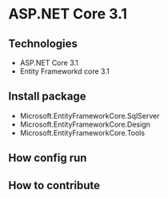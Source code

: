 # ASP.NET Core 3.1
## Technologies
- ASP.NET Core 3.1
- Entity Frameworkd core 3.1
## Install package
- Microsoft.EntityFrameworkCore.SqlServer
- Microsoft.EntityFrameworkCore.Design
- Microsoft.EntityFrameworkCore.Tools
## How config run
## How to contribute